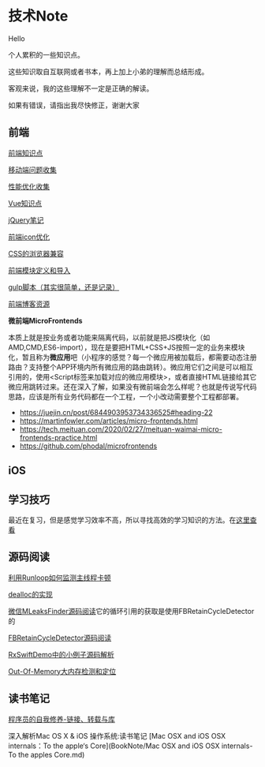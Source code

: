 # 技术Note

Hello

个人累积的一些知识点。

这些知识取自互联网或者书本，再上加上小弟的理解而总结形成。

客观来说，我的这些理解不一定是正确的解读。

如果有错误，请指出我尽快修正，谢谢大家

## 前端

[前端知识点](Learn/WebMobileTips/前端面试题（知识点）.md)

[移动端问题收集](Learn/WebMobileTips/移动端问题.md)

[性能优化收集](Learn/WebMobileTips/性能优化.md)

[Vue知识点](Learn/WebMobileTips/vue.md)

[jQuery笔记](Learn/WebMobileTips/jQuery.md)

[前端icon优化](Learn/WebMobileTips/前端Icon优化.md)

[CSS的浏览器兼容](Learn/WebMobileTips/CSS浏览器兼容.md)

[前端模块定义和导入](Learn/WebMobileTips/前端模块化.md)

[gulp脚本（其实很简单，还是记录）](Learn/WebMobileTips/gulp.md)

[前端博客资源](Learn/WebMobileTips/前端开发者优质blog.md)

**微前端MicroFrontends**

本质上就是按业务或者功能来隔离代码，以前就是把JS模块化（如AMD,CMD,ES6-import），现在是要把HTML+CSS+JS按照一定的业务来模块化，暂且称为**微应用**吧（小程序的感觉？每一个微应用被加载后，都需要动态注册路由？支持整个APP环境内所有微应用的路由跳转）。微应用它们之间是可以相互引用的，使用<Script标签来加载对应的微应用模块>，或者直接HTML链接给其它微应用跳转过来。还在深入了解，如果没有微前端会怎么样呢？也就是传说写代码思路，应该是所有业务代码都在一个工程，一个小改动需要整个工程都部署。

- https://juejin.cn/post/6844903953734336525#heading-22
- https://martinfowler.com/articles/micro-frontends.html
- https://tech.meituan.com/2020/02/27/meituan-waimai-micro-frontends-practice.html
- https://github.com/phodal/microfrontends

## iOS

## 学习技巧

最近在复习，但是感觉学习效率不高，所以寻找高效的学习知识的方法。在[这里查看](Learn/学习.png)

## 源码阅读

[利用Runloop如何监测主线程卡顿](SourceNote/Lib/利用Runloop如何监测主线程卡顿.md)

[dealloc的实现](SourceNote/Runtime/dealloc的实现.md)

[微信MLeaksFinder源码阅读](SourceNote/Lib/微信MLeaksFinder源码阅读.md)它的循环引用的获取是使用FBRetainCycleDetector的

[FBRetainCycleDetector源码阅读](SourceNote/Lib/FBRetainCycleDetector.md)

[RxSwiftDemo中的小例子源码解析](SourceNote/RxSwift/RxSwiftDemo中的小例子源码解析.md)

[Out-Of-Memory大内存检测和定位](SourceNote/Lib/Out-Of-Memory大内存检测和定位.md)


## 读书笔记

[程序员的自我修养-链接、转载与库](BookNote/程序员的自我修养.pdf)

深入解析Mac OS X & iOS 操作系统:读书笔记
[Mac OSX and iOS OSX internals：To the apple‘s Core](BookNote/Mac OSX and iOS OSX internals-To the apples Core.md)



